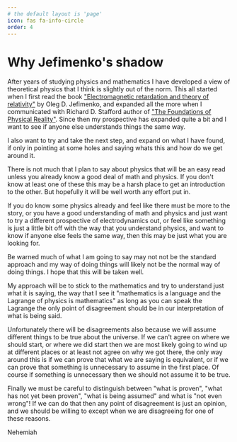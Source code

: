 ```yaml
---
# the default layout is 'page'
icon: fas fa-info-circle
order: 4
---
```


# Why Jefimenko's shadow

After years of studying physics and mathematics I have developed a view of theoretical physics that I think is slightly out of the norm. This all started when I first read the book ["Electromagnetic retardation and theory of relativity"](https://www.amazon.com/Electromagnetic-Retardation-Theory-Relativity-Classical/dp/0917406249?crid=26C6M3IQATKWW&dib=eyJ2IjoiMSJ9.WjD5regcmB80V1zXKxOi3ZKNkcR0gu4Q1zQujZQSRZY.3e7s7CZix_SwY1MP1ticpKwPBUbCfPFFqdQ4yH2dmDA&dib_tag=se&keywords=Electromagnetic+retardation+and+theory+of+relativity&qid=1747586159&sprefix=electromagnetic+retardation+and+theory+of+relativity%2Caps%2C193&sr=8-1) by Oleg D. Jefimenko, and expanded all the more when I communicated with Richard D. Stafford author of ["The Foundations of Physical Reality"](https://www.amazon.com/Foundations-Physical-Reality-Richard-Stafford/dp/1938819101?crid=1TISOWETKB4L9&dib=eyJ2IjoiMSJ9.EzL1HThYAFASGNsO-lxJPu_P3_amxBx6BlNMPWlCVpTSr2xwoReKwQs-zEyhmheDigQkfqAh3Aodxpq_009JmL1a3eBs1jKHpjK4pYWeDDyRDYVfgBTTjVTIIPk4Yq2g9J_IKnKBZ-0aa2JhJgZVc0vIG4EBIENKZ1QBOV9jugIAR1JDK259ecrCc51C2wMUo2Q-1RrODr7p2sGcQbf5-1B7dNsr3YcgXM3eN6Koyik.b2EYYDijc9TJkCnHKTT8RTdntIUuvjE8P3TaxO_qDrk&dib_tag=se&keywords=foundations+of+physical+reality&qid=1747585977&sprefix=foundations+of+phisical+reality%2Caps%2C247&sr=8-1). Since then my prospective has expanded quite a bit and I want to see if anyone else understands things the same way.

I also want to try and take the next step, and expand on what I have found, if only in pointing at some holes and saying whats this and how do we get around it.

There is not much that I plan to say about physics that will be an easy read unless you already know a good deal of math and physics. If you don't know at least one of these this may be a harsh place to get an introduction to the other. But hopefully it will be well worth any effort put in.

If you do know some physics already and feel like there must be more to the story, or you have a good understanding of math and physics and just want to try a different prospective of electrodynamics out, or feel like something is just a little bit off with the way that you understand physics, and want to know if anyone else feels the same way, then this may be just what you are looking for.

Be warned much of what I am going to say may not not be the standard approach and my way of doing things will likely not be the normal way of doing things. I hope that this will be taken well.

My approach will be to stick to the mathematics and try to understand just what it is saying, the way that I see it "mathematics is a language and the Lagrange of physics is mathematics" as long as you can speak the Lagrange the only point of disagreement should be in our interpretation of what is being said.

Unfortunately there will be disagreements also because we will assume different things to be true about the universe. If we can't agree on where we should start, or where we did start then we are most likely going to wind up at different places or at least not agree on why we got there, the only way around this is if we can prove that what we are saying is equivalent, or if we can prove that something is unnecessary to assume in the first place. Of course if something is unnecessary then we should not assume it to be true.

Finally we must be careful to distinguish between "what is proven", "what has not yet been proven", "what is being assumed" and what is "not even wrong"!
If we can do that then any point of disagreement is just an opinion, and we should be willing to except when we are disagreeing for one of these reasons.

Nehemiah